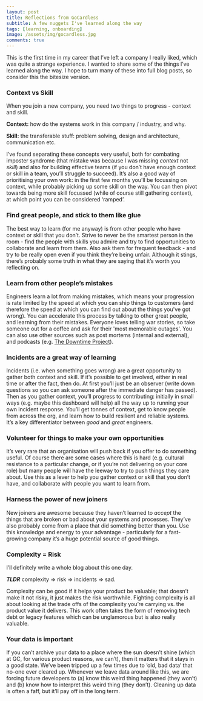 ```yaml
---
layout: post
title: Reflections from GoCardless
subtitle: A few nuggets I've learned along the way
tags: [learning, onboarding]
image: /assets/img/gocardless.jpg
comments: true
---
```


This is the first time in my career that I’ve left a company I really liked, which was quite a strange experience. I wanted to share some of the things I’ve learned along the way. I hope to turn many of these into full blog posts, so consider this the bitesize version.

### Context vs Skill
When you join a new company, you need two things to progress - context and skill.

**Context:** how do the systems work in this company / industry, and why.

**Skill:** the transferable stuff: problem solving, design and architecture, communication etc.

I’ve found separating these concepts very useful, both for combating imposter syndrome
(that mistake was because I was missing *context* not *skill*) and also for building effective teams
(if you don’t have enough context or skill in a team, you’ll struggle to succeed).
It’s also a good way of prioritising your own work: in the first few months you’ll be focussing on context,
while probably picking up some skill on the way.
You can then pivot towards being more skill focussed (while of course still gathering context),
at which point you can be considered ‘ramped’. 

### Find great people, and stick to them like glue
The best way to learn (for me anyway) is from other people who have context or skill that you don’t.
Strive to never be the smartest person in the room - find the people with skills you admire and try to
find opportunities to collaborate and learn from them.
Also ask them for frequent feedback - and try to be really open even if you think they’re being unfair.
Although it stings, there’s probably some truth in what they are saying that it’s worth you reflecting on.

### Learn from other people’s mistakes
Engineers learn a lot from making mistakes, which means your progression is rate limited by the speed at which you can ship things to customers
(and therefore the speed at which you can find out about the things you've got wrong).
You can accelerate this process by talking to other great people, and learning from their mistakes.
Everyone loves telling war stories, so take someone out for a coffee and ask for their 'most memorable outages'.
You can also use other sources such as post mortems (internal and external), and podcasts (e.g. [The Downtime Project](https://downtimeproject.com/)).

### Incidents are a great way of learning
Incidents (i.e. when something goes wrong) are a great opportunity to gather both context and skill.
If it’s possible to get involved, either in real time or after the fact, then do.
At first you’ll just be an observer (write down questions so you can ask someone after the immediate danger has passed).
Then as you gather context, you’ll progress to contributing:
initially in small ways (e.g. maybe this dashboard will help) all the way up to running your own incident response.
You’ll get tonnes of context, get to know people from across the org, and learn how to build resilient and reliable systems.
It’s a key differentiator between *good* and *great* engineers.

### Volunteer for things to make your own opportunities
It’s very rare that an organisation will push back if you offer to do something useful.
Of course there are some cases where this is hard (e.g. cultural resistance to a particular change,
or if you’re not delivering on your core role) but many people will have the leeway to try to push things they care about.
Use this as a lever to help you gather context or skill that you don’t have, and collaborate with people you want to learn from.

### Harness the power of new joiners
New joiners are awesome because they haven’t learned to *accept* the things that are broken or bad about your systems and processes.
They’ve also probably come from a place that did something better than you.
Use this knowledge and energy to your advantage - particularly for a fast-growing company it’s a huge potential source of good things.

### Complexity = Risk
I’ll definitely write a whole blog about this one day.

***TLDR*** complexity => risk => incidents => sad.

Complexity can be good if it helps your product be valuable; that doesn’t make it not risky, it just makes the risk worthwhile.
Fighting complexity is all about looking at the trade offs of the complexity you’re carrying vs. the product value it delivers.
This work often takes the form of removing tech debt or legacy features which can be unglamorous but is also really valuable.

### Your data is important
If you can’t archive your data to a place where the sun doesn’t shine (which at GC, for various product reasons, we can’t),
then it matters that it stays in a good state.
We’ve been tripped up a few times due to ‘old, bad data’ that no-one ever cleared up.
Whenever we leave data around like this, we are forcing future developers to
(a) know this weird thing happened (they won’t) and
(b) know how to interpret this weird thing (they don’t).
Cleaning up data is often a faff, but it’ll pay off in the long term.
